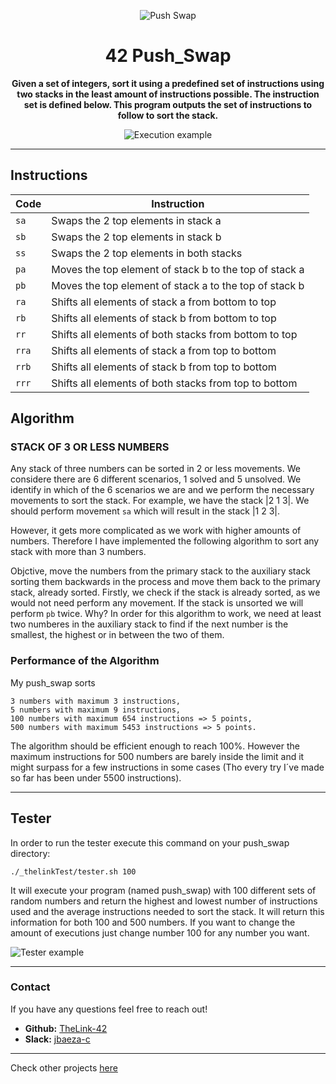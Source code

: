 <div align="center">

![Push Swap](https://github.com/TheLink-42/42-project-badges/blob/main/badges/push_swapm.png)

# 42 Push_Swap

**Given a set of integers, sort it using a predefined set of instructions using
two stacks in the least amount of instructions possible. The instruction set is 
defined below. This program outputs the set of instructions to follow to sort the
stack.**


![Execution example](https://cdn.discordapp.com/attachments/800692244179845150/1159290120499892304/image.png?ex=65307c0f&is=651e070f&hm=f89fa3d4ff8aef9d9b51e58525adfd06912d69e1d6dc647cb8ff120251ed93c2& "Execution example")

</div>

---

## Instructions

| Code  | Instruction
| ----  | ------------------------------------------------------ |
| `sa`  | Swaps the 2 top elements in stack a                    |
| `sb`  | Swaps the 2 top elements in stack b                    |
| `ss`  | Swaps the 2 top elements in both stacks                |
| `pa`  | Moves the top element of stack b to the top of stack a |
| `pb`  | Moves the top element of stack a to the top of stack b |
| `ra`  | Shifts all elements of stack a from bottom to top      |
| `rb`  | Shifts all elements of stack b from bottom to top      |
| `rr`  | Shifts all elements of both stacks from bottom to top  |
| `rra` | Shifts all elements of stack a from top to bottom      |
| `rrb` | Shifts all elements of stack b from top to bottom      |
| `rrr` | Shifts all elements of both stacks from top to bottom  |

## Algorithm

### STACK OF 3 OR LESS NUMBERS

Any stack of three numbers can be sorted in 2 or less movements. We considere there are 6 different scenarios, 1 solved and 5 unsolved. We identify in which of the 6 scenarios we are and we perform the necessary movements to sort the stack.
For example, we have the stack |2 1 3|. We should perform movement `sa` which will result in the stack |1 2 3|.

However, it gets more complicated as we work with higher amounts of numbers. Therefore I have implemented the following algorithm to sort any stack with more than 3 numbers.

Objctive, move the numbers from the primary stack to the auxiliary stack sorting them backwards in the process and move them back to the primary stack, already sorted.
Firstly, we check if the stack is already sorted, as we would not need perform any movement.
If the stack is unsorted we will perform `pb` twice. Why? In order for this algorithm to work, we need at least two numberes in the auxiliary stack to find if the next number is the smallest, the highest or in between the two of them.

### Performance of the Algorithm

My push_swap sorts

    3 numbers with maximum 3 instructions,
    5 numbers with maximum 9 instructions,
    100 numbers with maximum 654 instructions => 5 points,
    500 numbers with maximum 5453 instructions => 5 points.

The algorithm should be efficient enough to reach 100%. However the maximum instructions for 
500 numbers are barely inside the limit and it might surpass for a few instructions
in some cases (Tho every try I´ve made so far has been under 5500 instructions).

---
## Tester

In order to run the tester execute this command on your push_swap directory:

`./_thelinkTest/tester.sh 100`

It will execute your program (named push_swap) with 100 different sets of random numbers
and return the highest and lowest number of instructions used and the average instructions needed to sort the stack.
It will return this information for both 100 and 500 numbers. If you want to change the
amount of executions just change number 100 for any number you want.

![Tester example](https://cdn.discordapp.com/attachments/800692244179845150/1159293284322123856/image.png?ex=65307f01&is=651e0a01&hm=8c33b0dbd192a9805f9d8ee72ea81f9f92b6724f46d4df33797c742b94cbdf6f& "Tester example")

---

### Contact

If you have any questions feel free to reach out!

* **Github:** [TheLink-42](https://github.com/TheLink-42)
* **Slack:** [jbaeza-c](https://42born2code.slack.com/team/U05RS80818A)

---

Check other projects [here](https://github.com/TheLink-42/42-Journey)


